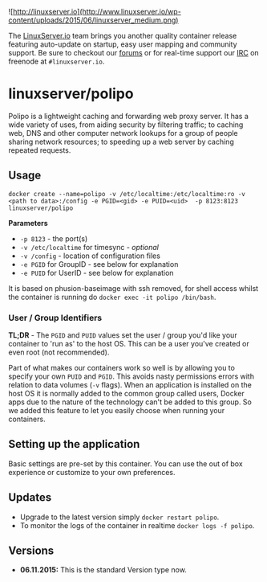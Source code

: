 ![http://linuxserver.io](http://www.linuxserver.io/wp-content/uploads/2015/06/linuxserver_medium.png)

The [LinuxServer.io](https://www.linuxserver.io/) team brings you another quality container release featuring auto-update on startup, easy user mapping and community support. Be sure to checkout our [forums](https://forum.linuxserver.io/index.php) or for real-time support our [IRC](https://www.linuxserver.io/index.php/irc/) on freenode at `#linuxserver.io`.

# linuxserver/polipo

Polipo is a lightweight caching and forwarding web proxy server. It has a wide variety of uses, from aiding security by filtering traffic; to caching web, DNS and other computer network lookups for a group of people sharing network resources; to speeding up a web server by caching repeated requests.

## Usage

```
docker create --name=polipo -v /etc/localtime:/etc/localtime:ro -v <path to data>:/config -e PGID=<gid> -e PUID=<uid>  -p 8123:8123 linuxserver/polipo
```

**Parameters**

* `-p 8123` - the port(s)
* `-v /etc/localtime` for timesync - *optional*
* `-v /config` - location of configuration files
* `-e PGID` for GroupID - see below for explanation
* `-e PUID` for UserID - see below for explanation

It is based on phusion-baseimage with ssh removed, for shell access whilst the container is running do `docker exec -it polipo /bin/bash`.

### User / Group Identifiers

**TL;DR** - The `PGID` and `PUID` values set the user / group you'd like your container to 'run as' to the host OS. This can be a user you've created or even root (not recommended).

Part of what makes our containers work so well is by allowing you to specify your own `PUID` and `PGID`. This avoids nasty permissions errors with relation to data volumes (`-v` flags). When an application is installed on the host OS it is normally added to the common group called users, Docker apps due to the nature of the technology can't be added to this group. So we added this feature to let you easily choose when running your containers.

## Setting up the application 

Basic settings are pre-set by this container.  You can use the out of box experience or customize to your own preferences.


## Updates

* Upgrade to the latest version simply `docker restart polipo`.
* To monitor the logs of the container in realtime `docker logs -f polipo`.



## Versions

+ **06.11.2015:** This is the standard Version type now. 
